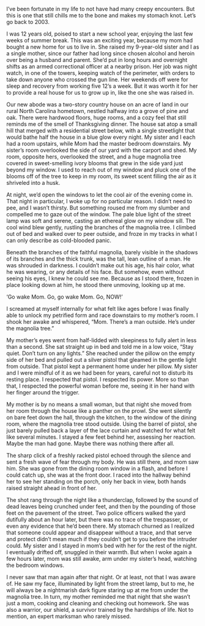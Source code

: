 I’ve been fortunate in my life to not have had many creepy encounters. But this is one that still chills me to the bone and makes my stomach knot. Let’s go back to 2003.

I was 12 years old, poised to start a new school year, enjoying the last few weeks of summer break. This was an exciting year, because my mom had bought a new home for us to live in. She raised my 9-year-old sister and I as a single mother, since our father had long since chosen alcohol and heroin over being a husband and parent. She’d put in long hours and overnight shifts as an armed correctional officer at a nearby prison. Her job was night watch, in one of the towers, keeping watch of the perimeter, with orders to take down anyone who crossed the gun line. Her weekends off were for sleep and recovery from working five 12’s a week. But it was worth it for her to provide a real house for us to grow up in, like the one she was raised in. 

Our new abode was a two-story country house on an acre of land in our rural North Carolina hometown, nestled halfway into a grove of pine and oak. There were hardwood floors, huge rooms, and a cozy feel that still reminds me of the smell of Thanksgiving dinner. The house sat atop a small hill that merged with a residential street below, with a single streetlight that would bathe half the house in a blue glow every night. My sister and I each had a room upstairs, while Mom had the master bedroom downstairs. My sister’s room overlooked the side of our yard with the carport and shed. My room, opposite hers, overlooked the street, and a huge magnolia tree covered in sweet-smelling ivory blooms that grew in the side yard just beyond my window. I used to reach out of my window and pluck one of the blooms off of the tree to keep in my room, its sweet scent filling the air as it shriveled into a husk.

At night, we’d open the windows to let the cool air of the evening come in. That night in particular, I woke up for no particular reason. I didn’t need to pee, and I wasn’t thirsty. But something roused me from my slumber and compelled me to gaze out of the window. The pale blue light of the street lamp was soft and serene, casting an ethereal glow on my window sill. The cool wind blew gently, rustling the branches of the magnolia tree. I climbed out of bed and walked over to peer outside, and froze in my tracks in what I can only describe as cold-blooded panic.

Beneath the branches of the faithful magnolia, barely visible in the shadows of its branches and the thick trunk, was the tall, lean outline of a man. He was shrouded in darkness. I couldn’t make out his age, his hair color, what he was wearing, or any details of his face. But somehow, even without seeing his eyes, I knew he could see me. Because as I stood there, frozen in place looking down at him, he stood there unmoving, looking up at me. 

‘Go wake Mom. Go, go wake Mom. Go, NOW!’ 

I screamed at myself internally for what felt like ages before I was finally able to unlock my petrified form and race downstairs to my mother’s room. I shook her awake and whispered, “Mom. There’s a man outside. He’s under the magnolia tree.”

My mother’s eyes went from half-lidded with sleepiness to fully alert in less than a second. She sat straight up in bed and told me in a low voice, “Stay quiet. Don’t turn on any lights.” She reached under the pillow on the empty side of her bed and pulled out a silver pistol that gleamed in the gentle light from outside. That pistol kept a permanent home under her pillow. My sister and I were mindful of it as we had been for years, careful not to disturb its resting place. I respected that pistol. I respected its power. More so than that, I respected the powerful woman before me, seeing it in her hand with her finger around the trigger. 

My mother is by no means a small woman, but that night she moved from her room through the house like a panther on the prowl. She went silently on bare feet down the hall, through the kitchen, to the window of the dining room, where the magnolia tree stood outside. Using the barrel of pistol, she just barely pulled back a layer of the lace curtain and watched for what felt like several minutes. I stayed a few feet behind her, assessing her reaction. Maybe the man had gone. Maybe there was nothing there after all.

The sharp click of a freshly racked pistol echoed through the silence and sent a fresh wave of fear through my body. He was still there, and mom saw him. She was gone from the dining room window in a flash, and before I could catch up, she was at the front door. I raced into the hallway behind her to see her standing on the porch, only her back in view, both hands raised straight ahead in front of her. 

The shot rang through the night like a thunderclap, followed by the sound of dead leaves being crunched under feet, and then by the pounding of those feet on the pavement of the street. Two police officers walked the yard dutifully about an hour later, but there was no trace of the trespasser, or even any evidence that he’d been there. My stomach churned as I realized that someone could appear and disappear without a trace, and that serve and protect didn’t mean much if they couldn’t get to you before the intruder could.  My sister and I stayed in mom’s bed with her for the rest of the night. I eventually drifted off, snuggled in their warmth. But when I woke again a few hours later, mom was still awake, arm under my sister’s head, watching the bedroom windows. 

I never saw that man again after that night. Or at least, not that I was aware of. He saw my face, illuminated by light from the street lamp, but to me, he will always be a nightmarish dark figure staring up at me from under the magnolia tree. In turn, my mother reminded me that night that she wasn’t just a mom, cooking and cleaning and checking out homework. She was also a warrior, our shield, a survivor trained by the hardships of life. Not to mention, an expert marksman who rarely missed.
